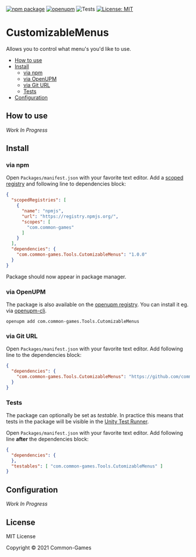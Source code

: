 [![npm package](https://img.shields.io/npm/v/com.common-games.Tools.CutomizableMenus)](https://www.npmjs.com/package/com.common-games.Tools.CutomizableMenus)
[![openupm](https://img.shields.io/npm/v/com.common-games.Tools.CutomizableMenus?label=openupm&registry_uri=https://package.openupm.com)](https://openupm.com/packages/com.common-games.Tools.CutomizableMenus/)
![Tests](https://github.com/common-games/Tools.CutomizableMenus/workflows/Tests/badge.svg)
[![License: MIT](https://img.shields.io/badge/License-MIT-green.svg)](https://opensource.org/licenses/MIT)

# CustomizableMenus

Allows you to control what menu's you'd like to use.

- [How to use](#how-to-use)
- [Install](#install)
  - [via npm](#via-npm)
  - [via OpenUPM](#via-openupm)
  - [via Git URL](#via-git-url)
  - [Tests](#tests)
- [Configuration](#configuration)

<!-- toc -->

## How to use

*Work In Progress*

## Install

### via npm

Open `Packages/manifest.json` with your favorite text editor. Add a [scoped registry](https://docs.unity3d.com/Manual/upm-scoped.html) and following line to dependencies block:
```json
{
  "scopedRegistries": [
    {
      "name": "npmjs",
      "url": "https://registry.npmjs.org/",
      "scopes": [
        "com.common-games"
      ]
    }
  ],
  "dependencies": {
    "com.common-games.Tools.CutomizableMenus": "1.0.0"
  }
}
```
Package should now appear in package manager.

### via OpenUPM

The package is also available on the [openupm registry](https://openupm.com/packages/com.common-games.Tools.CutomizableMenus). You can install it eg. via [openupm-cli](https://github.com/openupm/openupm-cli).

```
openupm add com.common-games.Tools.CutomizableMenus
```

### via Git URL

Open `Packages/manifest.json` with your favorite text editor. Add following line to the dependencies block:
```json
{
  "dependencies": {
    "com.common-games.Tools.CutomizableMenus": "https://github.com/common-games/Tools.CutomizableMenus.git"
  }
}
```

### Tests

The package can optionally be set as *testable*.
In practice this means that tests in the package will be visible in the [Unity Test Runner](https://docs.unity3d.com/2017.4/Documentation/Manual/testing-editortestsrunner.html).

Open `Packages/manifest.json` with your favorite text editor. Add following line **after** the dependencies block:
```json
{
  "dependencies": {
  },
  "testables": [ "com.common-games.Tools.CutomizableMenus" ]
}
```

## Configuration

*Work In Progress*

## License

MIT License

Copyright © 2021 Common-Games
